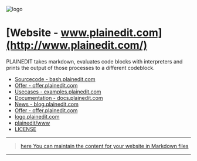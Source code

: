 ![logo](http://logo.plainedit.com/2/cover.png)

# [Website - www.plainedit.com](http://www.plainedit.com/)

PLAINEDIT takes markdown, evaluates code blocks with interpreters and prints the output of those processes to a different codeblock.

+ [Sourcecode - bash.plainedit.com](http://bash.plainedit.com/)
+ [Offer - offer.plainedit.com](http://offer.plainedit.com/)
+ [Usecases - examples.plainedit.com](http://examples.plainedit.com/)
+ [Documentation - docs.plainedit.com](http://docs.plainedit.com/)
+ [News - blog.plainedit.com](http://blog.plainedit.com/)
+ [Offer - offer.plainedit.com](http://offer.plainedit.com/)
+ [logo.plainedit.com](https://logo.plainedit.com/)
+ [plainedit/www](https://github.com/plainedit/www)
+ [LICENSE](LICENSE)

---

> [here You can maintain the content for your website in Markdown files](https://github.com/plainedit/bash/edit/main/MENU.md)

---
